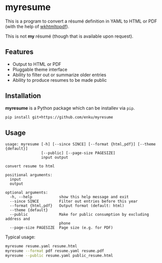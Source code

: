 # myresume

This is a program to convert a résumé definition in YAML to HTML or PDF (with the
help of [wkhtmltopdf](https://wkhtmltopdf.org/)).

This is not **my** résumé (though that is available upon request).

## Features

  - Output to HTML or PDF
  - Pluggable theme interface
  - Ability to filter out or summarize older entries
  - Ability to produce resumes to be made public


## Installation

**myresume** is a Python package which can be installev via `pip`.

```sh
pip install git+https://github.com/enku/myresume
```

## Usage

```
usage: myresume [-h] [--since SINCE] [--format {html,pdf}] [--theme {default}]
                [--public] [--page-size PAGESIZE]
                input output

convert resume to html

positional arguments:
  input
  output

optional arguments:
  -h, --help            show this help message and exit
  --since SINCE         Filter out entries before this year
  --format {html,pdf}   Output format (default: html)
  --theme {default}
  --public              Make for public consumption by excluding address and
                        phone
  --page-size PAGESIZE  Page size (e.g. for PDF)
```

Typical usage:

```sh
myresume resume.yaml resume.html
myresume --format pdf resume.yaml resume.pdf
myresume --public resume.yaml public_resume.html
```
